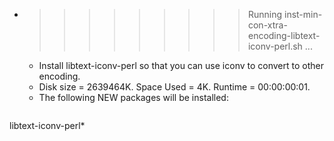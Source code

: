 * >>>>>>>>> Running inst-min-con-xtra-encoding-libtext-iconv-perl.sh ...
  * Install libtext-iconv-perl so that you can use iconv to convert to other encoding.
  * Disk size = 2639464K. Space Used = 4K. Runtime = 00:00:00:01.
  * The following NEW packages will be installed:
  ```bash
libtext-iconv-perl*
  ```
